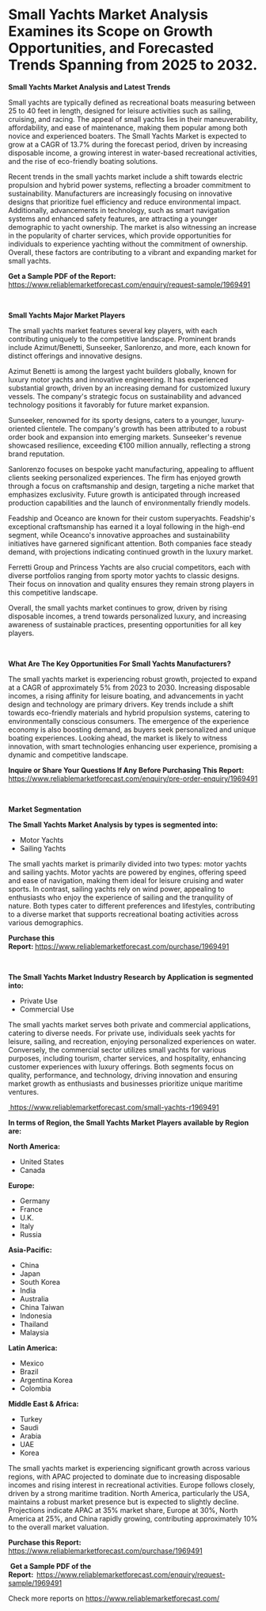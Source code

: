 <p><h1>Small Yachts Market Analysis Examines its Scope on Growth Opportunities, and Forecasted Trends Spanning from 2025 to 2032.</h1></p><p><strong>Small Yachts Market Analysis and Latest Trends</strong></p>
<p><p>Small yachts are typically defined as recreational boats measuring between 25 to 40 feet in length, designed for leisure activities such as sailing, cruising, and racing. The appeal of small yachts lies in their maneuverability, affordability, and ease of maintenance, making them popular among both novice and experienced boaters. The Small Yachts Market is expected to grow at a CAGR of 13.7% during the forecast period, driven by increasing disposable income, a growing interest in water-based recreational activities, and the rise of eco-friendly boating solutions.</p><p>Recent trends in the small yachts market include a shift towards electric propulsion and hybrid power systems, reflecting a broader commitment to sustainability. Manufacturers are increasingly focusing on innovative designs that prioritize fuel efficiency and reduce environmental impact. Additionally, advancements in technology, such as smart navigation systems and enhanced safety features, are attracting a younger demographic to yacht ownership. The market is also witnessing an increase in the popularity of charter services, which provide opportunities for individuals to experience yachting without the commitment of ownership. Overall, these factors are contributing to a vibrant and expanding market for small yachts.</p></p>
<p><strong>Get a Sample PDF of the Report:&nbsp;</strong> <a href="https://www.reliablemarketforecast.com/enquiry/request-sample/1969491?utm_campaign=2754&utm_medium=2&utm_source=Github&utm_content=ia&utm_term=30032025&utm_id=small-yachts">https://www.reliablemarketforecast.com/enquiry/request-sample/1969491</a></p>
<p>&nbsp;</p>
<p><strong>Small Yachts Major Market Players</strong></p>
<p><p>The small yachts market features several key players, with each contributing uniquely to the competitive landscape. Prominent brands include Azimut/Benetti, Sunseeker, Sanlorenzo, and more, each known for distinct offerings and innovative designs.</p><p>Azimut Benetti is among the largest yacht builders globally, known for luxury motor yachts and innovative engineering. It has experienced substantial growth, driven by an increasing demand for customized luxury vessels. The company's strategic focus on sustainability and advanced technology positions it favorably for future market expansion.</p><p>Sunseeker, renowned for its sporty designs, caters to a younger, luxury-oriented clientele. The company's growth has been attributed to a robust order book and expansion into emerging markets. Sunseeker's revenue showcased resilience, exceeding €100 million annually, reflecting a strong brand reputation.</p><p>Sanlorenzo focuses on bespoke yacht manufacturing, appealing to affluent clients seeking personalized experiences. The firm has enjoyed growth through a focus on craftsmanship and design, targeting a niche market that emphasizes exclusivity. Future growth is anticipated through increased production capabilities and the launch of environmentally friendly models.</p><p>Feadship and Oceanco are known for their custom superyachts. Feadship's exceptional craftsmanship has earned it a loyal following in the high-end segment, while Oceanco's innovative approaches and sustainability initiatives have garnered significant attention. Both companies face steady demand, with projections indicating continued growth in the luxury market.</p><p>Ferretti Group and Princess Yachts are also crucial competitors, each with diverse portfolios ranging from sporty motor yachts to classic designs. Their focus on innovation and quality ensures they remain strong players in this competitive landscape.</p><p>Overall, the small yachts market continues to grow, driven by rising disposable incomes, a trend towards personalized luxury, and increasing awareness of sustainable practices, presenting opportunities for all key players.</p></p>
<p>&nbsp;</p>
<p><strong>What Are The Key Opportunities For Small Yachts Manufacturers?</strong></p>
<p><p>The small yachts market is experiencing robust growth, projected to expand at a CAGR of approximately 5% from 2023 to 2030. Increasing disposable incomes, a rising affinity for leisure boating, and advancements in yacht design and technology are primary drivers. Key trends include a shift towards eco-friendly materials and hybrid propulsion systems, catering to environmentally conscious consumers. The emergence of the experience economy is also boosting demand, as buyers seek personalized and unique boating experiences. Looking ahead, the market is likely to witness innovation, with smart technologies enhancing user experience, promising a dynamic and competitive landscape.</p></p>
<p><strong>Inquire or Share Your Questions If Any Before Purchasing This Report:</strong> <a href="https://www.reliablemarketforecast.com/enquiry/pre-order-enquiry/1969491?utm_campaign=2754&utm_medium=2&utm_source=Github&utm_content=ia&utm_term=30032025&utm_id=small-yachts">https://www.reliablemarketforecast.com/enquiry/pre-order-enquiry/1969491</a></p>
<p>&nbsp;</p>
<p><strong>Market Segmentation</strong></p>
<p><strong>The Small Yachts Market Analysis by types is segmented into:</strong></p>
<p><ul><li>Motor Yachts</li><li>Sailing Yachts</li></ul></p>
<p><p>The small yachts market is primarily divided into two types: motor yachts and sailing yachts. Motor yachts are powered by engines, offering speed and ease of navigation, making them ideal for leisure cruising and water sports. In contrast, sailing yachts rely on wind power, appealing to enthusiasts who enjoy the experience of sailing and the tranquility of nature. Both types cater to different preferences and lifestyles, contributing to a diverse market that supports recreational boating activities across various demographics.</p></p>
<p><strong>Purchase this Report:&nbsp;</strong><a href="https://www.reliablemarketforecast.com/purchase/1969491?utm_campaign=2754&utm_medium=2&utm_source=Github&utm_content=ia&utm_term=30032025&utm_id=small-yachts">https://www.reliablemarketforecast.com/purchase/1969491</a></p>
<p>&nbsp;</p>
<p><strong>The Small Yachts Market Industry Research by Application is segmented into:</strong></p>
<p><ul><li>Private Use</li><li>Commercial Use</li></ul></p>
<p><p>The small yachts market serves both private and commercial applications, catering to diverse needs. For private use, individuals seek yachts for leisure, sailing, and recreation, enjoying personalized experiences on water. Conversely, the commercial sector utilizes small yachts for various purposes, including tourism, charter services, and hospitality, enhancing customer experiences with luxury offerings. Both segments focus on quality, performance, and technology, driving innovation and ensuring market growth as enthusiasts and businesses prioritize unique maritime ventures.</p></p>
<p><a href="https://www.reliablemarketforecast.com/small-yachts-r1969491?utm_campaign=2754&utm_medium=2&utm_source=Github&utm_content=ia&utm_term=30032025&utm_id=small-yachts">&nbsp;https://www.reliablemarketforecast.com/small-yachts-r1969491</a></p>
<p><strong>In terms of Region, the Small Yachts Market Players available by Region are:</strong></p>
<p>
    <p> <strong> North America: </strong>
        <ul>
            <li>United States</li>
            <li>Canada</li>
        </ul>
        </p> 
    <p> <strong> Europe: </strong>
        <ul>
            <li>Germany</li>
            <li>France</li>
            <li>U.K.</li>
            <li>Italy</li>
            <li>Russia</li>
        </ul>
        </p> 
    <p> <strong> Asia-Pacific: </strong>
        <ul>
            <li>China</li>
            <li>Japan</li>
            <li>South Korea</li>
            <li>India</li>
            <li>Australia</li>
            <li>China Taiwan</li>
            <li>Indonesia</li>
            <li>Thailand</li>
            <li>Malaysia</li>
        </ul>
        </p> 
    <p> <strong> Latin America: </strong>
        <ul>
            <li>Mexico</li>
            <li>Brazil</li>
            <li>Argentina Korea</li>
            <li>Colombia</li>
        </ul>
        </p> 
    <p> <strong> Middle East & Africa: </strong>
        <ul>
            <li>Turkey</li>
            <li>Saudi</li>
            <li>Arabia</li>
            <li>UAE</li>
            <li>Korea</li>
        </ul>
    </p>
    </p>
<p><p>The small yachts market is experiencing significant growth across various regions, with APAC projected to dominate due to increasing disposable incomes and rising interest in recreational activities. Europe follows closely, driven by a strong maritime tradition. North America, particularly the USA, maintains a robust market presence but is expected to slightly decline. Projections indicate APAC at 35% market share, Europe at 30%, North America at 25%, and China rapidly growing, contributing approximately 10% to the overall market valuation.</p></p>
<p><strong>Purchase this Report: </strong><a href="https://www.reliablemarketforecast.com/purchase/1969491?utm_campaign=2754&utm_medium=2&utm_source=Github&utm_content=ia&utm_term=30032025&utm_id=small-yachts">https://www.reliablemarketforecast.com/purchase/1969491</a></p>
<p>&nbsp;<strong>Get a Sample PDF of the Report:&nbsp;&nbsp;</strong><a href="https://www.reliablemarketforecast.com/enquiry/request-sample/1969491?utm_campaign=2754&utm_medium=2&utm_source=Github&utm_content=ia&utm_term=30032025&utm_id=small-yachts">https://www.reliablemarketforecast.com/enquiry/request-sample/1969491</a></p>
<p><strong></strong></p>
<p>Check more reports on <a href="https://www.reliablemarketforecast.com/?utm_campaign=2754&utm_medium=2&utm_source=Github&utm_content=ia&utm_term=30032025&utm_id=small-yachts">https://www.reliablemarketforecast.com/</a></p>